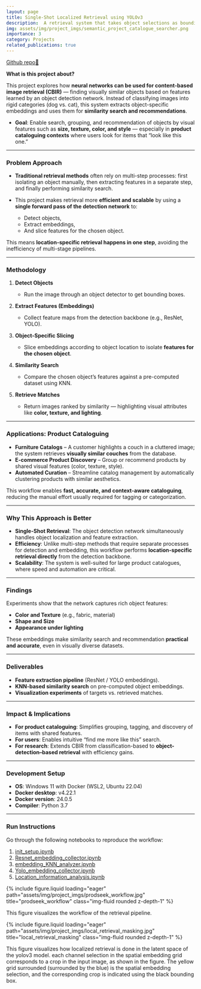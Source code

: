 ```yaml
---
layout: page
title: Single-Shot Localized Retrieval using YOLOv3
description:  A retrieval system that takes object selections as bounding box prompts from the user, given an image and retrievs similar objects from an image database.
img: assets/img/project_imgs/semantic_project_catalogue_searcher.png
importance: 3
category: Projects
related_publications: true
---
```


[Github repo🔗](https://github.com/kumar-selvakumaran/RobAn_veriml)

**What is this project about?**

This project explores how **neural networks can be used for content-based image retrieval (CBIR)** — finding visually similar objects based on features learned by an object detection network. Instead of classifying images into rigid categories (dog vs. cat), this system extracts object-specific embeddings and uses them for **similarity search and recommendations**.

* **Goal**: Enable search, grouping, and recommendation of objects by visual features such as **size, texture, color, and style** — especially in **product cataloguing contexts** where users look for items that “look like this one.”

---

### Problem Approach

* **Traditional retrieval methods** often rely on multi-step processes: first isolating an object manually, then extracting features in a separate step, and finally performing similarity search.
* This project makes retrieval more **efficient and scalable** by using a **single forward pass of the detection network** to:

  * Detect objects,
  * Extract embeddings,
  * And slice features for the chosen object.

This means **location-specific retrieval happens in one step**, avoiding the inefficiency of multi-stage pipelines.

---

### Methodology

1. **Detect Objects**

   * Run the image through an object detector to get bounding boxes.

2. **Extract Features (Embeddings)**

   * Collect feature maps from the detection backbone (e.g., ResNet, YOLO).

3. **Object-Specific Slicing**

   * Slice embeddings according to object location to isolate **features for the chosen object**.

4. **Similarity Search**

   * Compare the chosen object’s features against a pre-computed dataset using KNN.

5. **Retrieve Matches**

   * Return images ranked by similarity — highlighting visual attributes like **color, texture, and lighting**.

---

### Applications: Product Cataloguing

* **Furniture Catalogs** – A customer highlights a couch in a cluttered image; the system retrieves **visually similar couches** from the database.
* **E-commerce Product Discovery** – Group or recommend products by shared visual features (color, texture, style).
* **Automated Curation** – Streamline catalog management by automatically clustering products with similar aesthetics.

This workflow enables **fast, accurate, and context-aware cataloguing**, reducing the manual effort usually required for tagging or categorization.

---

### Why This Approach is Better

* **Single-Shot Retrieval**: The object detection network simultaneously handles object localization and feature extraction.
* **Efficiency**: Unlike multi-step methods that require separate processes for detection and embedding, this workflow performs **location-specific retrieval directly** from the detection backbone.
* **Scalability**: The system is well-suited for large product catalogues, where speed and automation are critical.

---

### Findings

Experiments show that the network captures rich object features:

* **Color and Texture** (e.g., fabric, material)
* **Shape and Size**
* **Appearance under lighting**

These embeddings make similarity search and recommendation **practical and accurate**, even in visually diverse datasets.

---

### Deliverables

* **Feature extraction pipeline** (ResNet / YOLO embeddings).
* **KNN-based similarity search** on pre-computed object embeddings.
* **Visualization experiments** of targets vs. retrieved matches.

---

### Impact & Implications

* **For product cataloguing**: Simplifies grouping, tagging, and discovery of items with shared features.
* **For users**: Enables intuitive “find me more like this” search.
* **For research**: Extends CBIR from classification-based to **object-detection–based retrieval** with efficiency gains.

---

### Development Setup

* **OS**: Windows 11 with Docker (WSL2, Ubuntu 22.04)
* **Docker desktop**: v4.22.1
* **Docker version**: 24.0.5
* **Compiler**: Python 3.7

---

### Run Instructions

Go through the following notebooks to reproduce the workflow:

1. [init_setup.ipynb](https://github.com/kumar-selvakumaran/semantic_product_catalogue_assistant/blob/main/src/init_setup.ipynb)
2. [Resnet_embedding_collector.ipynb](https://github.com/kumar-selvakumaran/semantic_product_catalogue_assistant/blob/main/src/Resnet_embedding_collector.ipynb)
3. [embedding_KNN_analyzer.ipynb](https://github.com/kumar-selvakumaran/semantic_product_catalogue_assistant/blob/main/src/embedding_KNN_analyzer.ipynb)
4. [Yolo_embedding_collector.ipynb](https://github.com/kumar-selvakumaran/semantic_product_catalogue_assistant/blob/main/src/Yolo_embedding_collector.ipynb)
5. [Location_information_analysis.ipynb](https://github.com/kumar-selvakumaran/semantic_product_catalogue_assistant/blob/main/src/Location_information_analysis.ipynb)

{% include figure.liquid loading="eager" path="assets/img/project_imgs/prodseek_workflow.jpg" title="prodseek_workflow" class="img-fluid rounded z-depth-1" %}
<div class="caption">
    This figure visualizes the workflow of the retrieval pipeline.
</div>

{% include figure.liquid loading="eager" path="assets/img/project_imgs/local_retrieval_masking.jpg" title="local_retrieval_masking" class="img-fluid rounded z-depth-1" %}
<div class="caption">
    This figure visualizes how localized retrieval is done in the latent space of the yolov3 model. each channel selection in the spatial embedding grid corresponds to a crop in the input image, as shown in the figure. The yellow grid surrounded (surrounded by the blue) is the spatial
    embedding selection, and the corresponding crop is indicated using the black bounding box.
</div>

